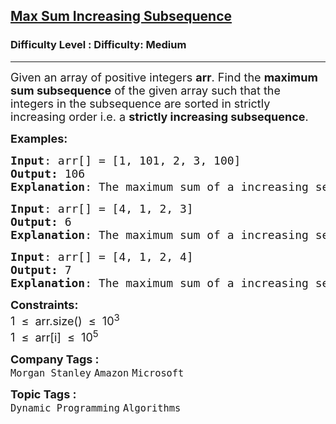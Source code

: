 <h2><a href="https://www.geeksforgeeks.org/problems/maximum-sum-increasing-subsequence4749/1?page=2&sortBy=submissions">Max Sum Increasing Subsequence</a></h2><h3>Difficulty Level : Difficulty: Medium</h3><hr><div class="problems_problem_content__Xm_eO"><p><span style="font-size: 18px;">Given an array of positive integers <strong>arr</strong>. Find the <strong>maximum sum subsequence</strong> of the given array such that the integers in the subsequence are sorted in strictly increasing order i.e. a <strong>strictly increasing subsequence</strong>.&nbsp;</span></p>
<p><span style="font-size: 18px;"><strong>Examples:</strong></span></p>
<pre><span style="font-size: 18px;"><strong>Input</strong>: arr[] = [1, 101, 2, 3, 100]
<strong>Output:</strong> 106
<strong>Explanation</strong>: The maximum sum of a increasing sequence is obtained from [1, 2, 3, 100].</span></pre>
<pre><span style="font-size: 18px;"><strong>Input</strong>: arr[] = [4, 1, 2, 3]
<strong>Output:</strong> 6
<strong>Explanation</strong>: The maximum sum of a increasing sequence is obtained from {1, 2, 3}.<br></span></pre>
<pre><span style="font-size: 18px;"><strong>Input</strong>: arr[] = [4, 1, 2, 4]
<strong>Output:</strong> 7
<strong>Explanation</strong>: The maximum sum of a increasing sequence is obtained from {1, 2, 4}.</span></pre>
<p><span style="font-size: 18px;"><strong>Constraints:</strong><br>1 &nbsp;≤ &nbsp;arr.size() &nbsp;≤ &nbsp;10<sup>3</sup></span><br><span style="font-size: 18px;">1 &nbsp;≤ &nbsp;arr[i] &nbsp;≤ &nbsp;10<sup>5</sup></span></p></div><p><span style=font-size:18px><strong>Company Tags : </strong><br><code>Morgan Stanley</code>&nbsp;<code>Amazon</code>&nbsp;<code>Microsoft</code>&nbsp;<br><p><span style=font-size:18px><strong>Topic Tags : </strong><br><code>Dynamic Programming</code>&nbsp;<code>Algorithms</code>&nbsp;